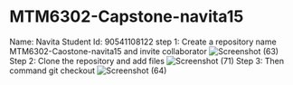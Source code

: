 # MTM6302-Capstone-navita15
Name: Navita
Student Id: 90541108122
step 1: Create a repository name MTM6302-Caostone-navita15 and invite collaborator
![Screenshot (63)](https://github.com/navita15/MTM6302-Capstone-navita15/assets/133902865/157fbca2-58c3-4547-8805-875def271cf6)
Step 2: Clone the repository and add files
![Screenshot (71)](https://github.com/navita15/MTM6302-Capstone-navita15/assets/133902865/6067e960-e9fe-4c01-8cf1-1f9f683f3e31)
Step 3: Then command git checkout
![Screenshot (64)](https://github.com/navita15/MTM6302-Capstone-navita15/assets/133902865/19706120-f0f4-42f2-8874-9ffc35804e18)



